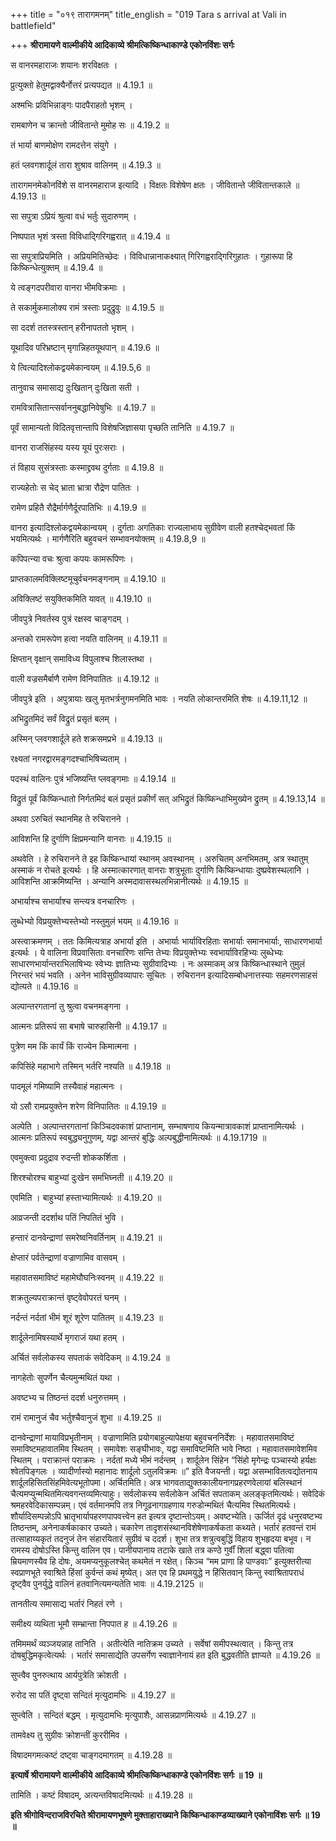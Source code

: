 +++
title = "०१९ तारागमनम्"
title_english = "019 Tara s arrival at Vali in battlefield"

+++
**श्रीरामायणे वाल्मीकीये आदिकाव्ये श्रीमत्किष्किन्धाकाण्डे एकोनविंशः सर्गः**

स वानरमहाराजः शयानः शरविक्षतः ।

प्रुत्युक्तो हेतुमद्वाक्यैर्नोत्तरं प्रत्यपद्यत ॥ 4.19.1 ॥

अश्मभिः प्रविभिन्नाङ्गः पादपैराहतो भृशम् ।

रामबाणेन च क्रान्तो जीवितान्ते मुमोह सः ॥ 4.19.2 ॥

तं भार्या बाणमोक्षेण रामदत्तेन संयुगे ।

हतं प्लवगशार्दूलं तारा शुश्राव वालिनम् ॥ 4.19.3 ॥

तारागमनमेकोनविंशे स वानरमहाराज इत्यादि । विक्षतः विशेषेण क्षतः । जीवितान्ते जीवितान्तकाले ॥ 4.19.13 ॥

सा सपुत्रा ऽप्रियं श्रुत्वा वधं भर्तुः सुदारुणम् ।

निष्पपात भृशं त्रस्ता विविधाद्गिरिगह्वरात् ॥ 4.19.4 ॥

सा सपुत्राप्रियमिति । अप्रियमितिच्छेदः । विविधान्नानाकक्ष्यात् गिरिगह्वराद्गिरिगुहातः । गुहारूपा हि किष्किन्धेत्युक्तम् ॥ 4.19.4 ॥

ये त्वङ्गदपरीवारा वानरा भीमविक्रमाः ।

ते सकार्मुकमालोक्य रामं त्रस्ताः प्रदुद्रुवुः ॥ 4.19.5 ॥

सा ददर्श ततस्त्रस्तान् हरीनापततो भृशम् ।

यूथादिव परिभ्रष्टान् मृगान्निहतयूथपान् ॥ 4.19.6 ॥

ये त्वित्यादिश्लोकद्वयमेकान्वयम् ॥ 4.19.5,6 ॥

तानुवाच समासाद्य दुःखितान् दुःखिता सती ।

रामवित्रासितान्त्सर्वाननुबद्धानिवेषुभिः ॥ 4.19.7 ॥

पूर्वं सामान्यतो विदितवृत्तान्तापि विशेषजिज्ञासया पृच्छति तानिति ॥ 4.19.7 ॥

वानरा राजसिंहस्य यस्य यूयं पुरःसराः ।

तं विहाय सुसंत्रस्ताः कस्माद्द्रवथ दुर्गताः ॥ 4.19.8 ॥

राज्यहेतोः स चेद् भ्राता भ्रात्रा रौद्रेण पातितः ।

रामेण प्रहितै रौद्रैर्मार्गणैर्दूरपातिभिः ॥ 4.19.9 ॥

वानरा इत्यादिश्लोकद्वयमेकान्वयम् । दुर्गताः अगतिकाः राज्यलाभाय सुग्रीवेण वाली हतश्चेद्भवतां किं भयमित्यर्थः । मार्गणैरिति बहुवचनं सम्भावनयोक्तम् ॥ 4.19.8,9 ॥

कपिपत्न्या वचः श्रुत्वा कपयः कामरूपिणः ।

प्राप्तकालमविक्लिष्टमूचुर्वचनमङ्गनाम् ॥ 4.19.10 ॥

अविक्लिष्टं सयुक्तिकमिति यावत् ॥ 4.19.10 ॥

जीवपुत्रे निवर्तस्व पुत्रं रक्षस्व चाङ्गदम् ।

अन्तको रामरूपेण हत्वा नयति वालिनम् ॥ 4.19.11 ॥

क्षिप्तान् वृक्षान् समाविध्य विपुलाश्च शिलास्तथा ।

वाली वज्रसमैर्बाणै रामेण विनिपातितः ॥ 4.19.12 ॥

जीवपुत्रे इति । अपुत्रायाः खलु मृतभर्त्रनुगमनमिति भावः । नयति लोकान्तरमिति शेषः ॥ 4.19.11,12 ॥

अभिद्रुतमिदं सर्वं विद्रुतं प्रसृतं बलम् ।

अस्मिन् प्लवगशार्दूले हते शक्रसमप्रभे ॥ 4.19.13 ॥

रक्ष्यतां नगरद्वारमङ्गदश्चाभिषिच्यताम् ।

पदस्थं वालिनः पुत्रं भजिष्यन्ति प्लवङ्गमाः ॥ 4.19.14 ॥

विद्रुतं पूर्वं किष्किन्धातो निर्गतमिदं बलं प्रसृतं प्रकीर्णं सत् अभिद्रुतं किष्किन्धाभिमुख्येन द्रुतम् ॥ 4.19.13,14 ॥

अथवा ऽरुचितं स्थानमिह ते रुचिरानने ।

आविशन्ति हि दुर्गाणि क्षिप्रमन्यानि वानराः ॥ 4.19.15 ॥

अथवेति । हे रुचिरानने ते इह किष्किन्धायां स्थानम् अवस्थानम् । अरुचितम् अनभिमतम्, अत्र स्थातुम् अस्माकं न रोचते इत्यर्थः । हि अस्मात्कारणात् वानराः शत्रुभूताः दुर्गाणि किष्किन्धायाः दुष्प्रवेशस्थलानि । आविशन्ति आक्रमिष्यन्ति । अन्यानि अस्मदावासस्थलभिन्नानीत्यर्थः ॥ 4.19.15 ॥

अभार्याश्च सभार्याश्च सन्त्यत्र वनचारिणः ।

लुब्धेभ्यो विप्रयुक्तेभ्यस्तेभ्यो नस्तुमुलं भयम् ॥ 4.19.16 ॥

अस्त्वाक्रमणम् । ततः किमित्यत्राह अभार्या इति । अभार्याः भार्याविरहिताः सभार्याः समानभार्याः, साधारणभार्या इत्यर्थः । ये वालिना विप्रवासिताः वनचारिणः सन्ति तेभ्यः विप्रयुक्तेभ्यः स्वभार्याविरहिभ्यः लुब्धेभ्यः साधारणभार्यान्तराभिलाषिभ्यः स्वेभ्यः ज्ञातिभ्यः सुग्रीवादिभ्यः । नः अस्माकम् अत्र किष्किन्धास्थाने तुमुलं निरन्तरं भयं भवति । अनेन भाविसुग्रीवव्यापारः सूचितः । रुचिरानन इत्यादिसम्बोधनात्तस्याः सहमरणसाहसं द्योत्यते ॥ 4.19.16 ॥

अल्पान्तरगतानां तु श्रुत्वा वचनमङ्गना ।

आत्मनः प्रतिरूपं सा बभाषे चारुहासिनी ॥ 4.19.17 ॥

पुत्रेण मम किं कार्यं किं राज्येन किमात्मना ।

कपिसिंहे महाभागे तस्मिन् भर्तरि नश्यति ॥ 4.19.18 ॥

पादमूलं गमिष्यामि तस्यैवाहं महात्मनः ।

यो ऽसौ रामप्रयुक्तेन शरेण विनिपातितः ॥ 4.19.19 ॥

अल्पेति । अल्पान्तरगतानां किञ्चिदवकाशं प्राप्तानाम्, सम्भाषणाय कियन्मात्रावकाशं प्राप्तानामित्यर्थः । आत्मनः प्रतिरूपं स्वबुद्ध्यनुगुणम्, यद्वा आन्तरं बुद्धिः अल्पबुद्धीनामित्यर्थः ॥ 4.19.1719 ॥

एवमुक्त्वा प्रदुद्राव रुदन्ती शोककर्शिता ।

शिरश्चोरश्च बाहुभ्यां दुःखेन समभिघ्नती ॥ 4.19.20 ॥

एवमिति । बाहुभ्यां हस्ताभ्यामित्यर्थः ॥ 4.19.20 ॥

आव्रजन्ती ददर्शाथ पतिं निपतितं भुवि ।

हन्तारं दानवेन्द्राणां समरेष्वनिवर्तिनाम् ॥ 4.19.21 ॥

क्षेप्तारं पर्वतेन्द्राणां वज्राणामिव वासवम् ।

महावातसमाविष्टं महामेघौघनिःस्वनम् ॥ 4.19.22 ॥

शक्रतुल्यपराक्रान्तं वृष्ट्वेवोपरतं घनम् ।

नर्दन्तं नर्दतां भीमं शूरं शूरेण पातितम् ॥ 4.19.23 ॥

शार्दूलेनामिषस्यार्थे मृगराजं यथा हतम् ।

अर्चितं सर्वलोकस्य सपताकं सवेदिकम् ॥ 4.19.24 ॥

नागहेतोः सुपर्णेन चैत्यमुन्मथितं यथा ।

अवष्टभ्य च तिष्ठन्तं ददर्श धनुरुत्तमम् ।

रामं रामानुजं चैव भर्तुश्चैवानुजं शुभा ॥ 4.19.25 ॥

दानवेन्द्राणां मायाविप्रभृतीनाम् । वज्राणामिति प्रयोगबाहुल्यापेक्षया बहुवचननिर्देशः । महावातसमाविष्टं समाविष्टमहावातमिव स्थितम् । समावेशः सङ्घीभावः, यद्वा समाविष्टमिति भावे निष्ठा । महावातसमावेशमिव स्थितम् । पराक्रान्तं पराक्रमः । नर्दतां मध्ये भीमं नर्दन्तम् । शार्दूलेन सिंहेन “सिंहो मृगेन्द्रः पञ्चास्यो हर्यक्षः श्वेतपिङ्गलः । व्यादीर्णास्यो महानादः शार्दूलो ऽतुलविक्रमः ॥” इति वैजयन्ती। यद्वा असम्भावितत्वद्योतनाय शार्दूलहिसितसिंहमिवेत्यभूतोपमा। अर्चितमिति। अत्र भागवताद्युक्तकालीयनागप्रहरणवेलायां बलिस्थानं चैत्यमप्युन्मथितमित्यवगन्तव्यमित्याहुः। सर्वलोकस्य सर्वलोकेन अर्चितं सपताकम् अलङ्कृतमित्यर्थः। सवेदिकं श्रमहरवेदिकासम्पन्नम्। एवं वर्तमानमपि तत्र निगूढनागग्रहणाय गरुडोन्मथितं चैत्यमिव स्थितमित्यर्थः। शौर्यादिसम्पन्नोऽपि भ्रातृभार्यापहरणपापवत्त्वेन हत इत्यत्र दृष्टान्तोऽयम्। अवष्टभ्येति। ऊर्जितं दृढं धनुरवष्टभ्य तिष्ठन्तम्, अनेनाकर्षकाकार उच्यते। चकारेण तादृशसंस्थानविशेषेणाकर्षकता कथ्यते। भर्तारं हतवन्तं रामं तत्साहाय्यकृतं तदनुजं तेन संहारयितारं सुग्रीवं च ददर्श। शुभा तत्र शत्रुत्वबुद्धिं विहाय शुभहृदया बभूव। न रामस्य दोषोऽस्ति किन्तु वालिन एव। पानीयपानाय तटाके खाते तत्र कण्ठे गुर्वीं शिलां बद्ध्वा पतित्वा म्रियमाणस्यैव हि दोषः, अयमप्यनुकूलश्चेत् कथमेतं न रक्षेत्। किञ्च “मम प्राणा हि पाण्डवाः” इत्युक्तरीत्या स्वप्राणभूते स्वाश्रिते हिंसां कुर्वन्तं कथं मृष्येत्। अत एव हि प्रथमयुद्धे न हिंसितवान् किन्तु स्वाश्रितापराधं दृष्ट्वैव पुनर्युद्धे वालिनं हतवानित्यमन्यतेति भावः ॥ 4.19.2125 ॥

तानतीत्य समासाद्य भर्तारं निहतं रणे ।

समीक्ष्य व्यथिता भूमौ सम्भ्रान्ता निपपात ह ॥ 4.19.26 ॥

तमिममर्थं व्यञ्जयन्नाह तानिति । अतीत्येति नातिक्रम उच्यते । सर्वेषां समीपस्थत्वात् । किन्तु तत्र दोषबुद्धिमकृत्वेत्यर्थः । भर्तारं समासाद्येति उपसर्गेण स्वाज्ञानेनायं हत इति बुद्धवतीति ज्ञाप्यते ॥ 4.19.26 ॥

सुप्त्वैव पुनरुत्थाय आर्यपुत्रेति क्रोशती ।

रुरोद सा पतिं दृष्ट्वा सन्दितं मृत्युदामभिः ॥ 4.19.27 ॥

सुप्त्वेति । सन्दितं बद्धम् । मृत्युदामभिः मृत्युपाशैः, आसन्नप्राणमित्यर्थः ॥ 4.19.27 ॥

तामवेक्ष्य तु सुग्रीवः क्रोशन्तीं कुररीमिव ।

विषादमगमत्कष्टं दष्ट्वा चाङ्गदमागतम् ॥ 4.19.28 ॥

**इत्यार्षे श्रीरामायणे वाल्मीकीये आदिकाव्ये श्रीमत्किष्किन्धाकाण्डे एकोनविंशः सर्गः ॥ 19 ॥**

तामिति । कष्टं विषादम्, अत्यन्तविषादमित्यर्थः ॥ 4.19.28 ॥

**इति श्रीगोविन्दराजविरचिते श्रीरामायणभूषणे मुक्ताहाराख्याने किष्किन्धाकाण्डव्याख्याने एकोनाविंशः सर्गः ॥ 19 ॥**
